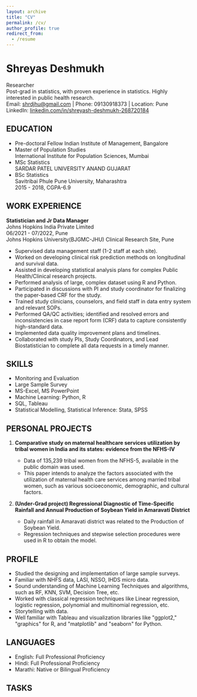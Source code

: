 ```yaml
---
layout: archive
title: "CV"
permalink: /cv/
author_profile: true
redirect_from:
  - /resume
---
```


# Shreyas Deshmukh
Researcher  
Post-grad in statistics, with proven experience in statistics. Highly interested in public health research.  
Email: shrdjhu@gmail.com | Phone: 09130918373 | Location: Pune  
LinkedIn: [linkedin.com/in/shreyash-deshmukh-268720184](https://www.linkedin.com/in/shreyash-deshmukh-268720184)

## EDUCATION
- Pre-doctoral Fellow
   Indian Institute of Management, Bangalore
- Master of Population Studies  
  International Institute for Population Sciences, Mumbai  
- MSc Statistics  
  SARDAR PATEL UNIVERSITY ANAND GUJARAT  
- BSc Statistics  
  Savitribai Phule Pune University, Maharashtra  
  2015 - 2018, CGPA-6.9

## WORK EXPERIENCE
**Statistician and Jr Data Manager**  
Johns Hopkins India Private Limited  
06/2021 - 07/2022, Pune  
Johns Hopkins University(BJGMC-JHU) Clinical Research Site, Pune
- Supervised data management staff (1-2 staff at each site).
- Worked on developing clinical risk prediction methods on longitudinal and survival data.
- Assisted in developing statistical analysis plans for complex Public Health/Clinical research projects.
- Performed analysis of large, complex dataset using R and Python.
- Participated in discussions with PI and study coordinator for finalizing the paper-based CRF for the study.
- Trained study clinicians, counselors, and field staff in data entry system and relevant SOPs.
- Performed QA/QC activities; identified and resolved errors and inconsistencies in case report form (CRF) data to capture consistently high-standard data.
- Implemented data quality improvement plans and timelines.
- Collaborated with study PIs, Study Coordinators, and Lead Biostatistician to complete all data requests in a timely manner.

## SKILLS
- Monitoring and Evaluation
- Large Sample Survey
- MS-Excel, MS PowerPoint
- Machine Learning: Python, R
- SQL, Tableau
- Statistical Modelling, Statistical Inference: Stata, SPSS

## PERSONAL PROJECTS
1. **Comparative study on maternal healthcare services utilization by tribal women in India and its states: evidence from the NFHS-IV**
   - Data of 135,239 tribal women from the NFHS-5, available in the public domain was used.
   - This paper intends to analyze the factors associated with the utilization of maternal health care services among married tribal women, such as various socioeconomic, demographic, and cultural factors.

2. **(Under-Grad project) Regressional Diagnostic of Time-Specific Rainfall and Annual Production of Soybean Yield in Amaravati District**
   - Daily rainfall in Amaravati district was related to the Production of Soybean Yield.
   - Regression techniques and stepwise selection procedures were used in R to obtain the model.

## PROFILE
- Studied the designing and implementation of large sample surveys.
- Familiar with NHFS data, LASI, NSSO, IHDS micro data.
- Sound understanding of Machine Learning Techniques and algorithms, such as RF, KNN, SVM, Decision Tree, etc.
- Worked with classical regression techniques like Linear regression, logistic regression, polynomial and multinomial regression, etc.
- Storytelling with data.
- Well familiar with Tableau and visualization libraries like "ggplot2," "graphics" for R, and "matplotlib" and "seaborn" for Python.

## LANGUAGES
- English: Full Professional Proficiency
- Hindi: Full Professional Proficiency
- Marathi: Native or Bilingual Proficiency

## TASKS
